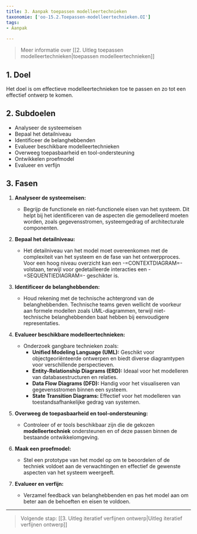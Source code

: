 ```yaml
---
title: 3. Aanpak toepassen modelleertechnieken
taxonomie: ['oo-15.2.Toepassen-modelleertechnieken.OI']
tags:
- Aanpak
 
---
```


> Meer informatie over [[2. Uitleg toepassen modelleertechnieken|toepassen modelleertechnieken]]

## 1. Doel
Het doel is om effectieve modelleertechnieken toe te passen en zo tot een effectief ontwerp te komen.

## 2. Subdoelen
  - Analyseer de systeemeisen
  - Bepaal het detailniveau
  - Identificeer de belanghebbenden
  - Evalueer beschikbare modelleertechnieken
  - Overweeg toepasbaarheid en tool-ondersteuning
  - Ontwikkelen proefmodel
  - Evalueer en verfijn

## 3. Fasen
1. **Analyseer de systeemeisen:**
   - Begrijp de functionele en niet-functionele eisen van het systeem. Dit helpt bij het identificeren van de aspecten die gemodelleerd moeten worden, zoals gegevensstromen, systeemgedrag of architecturale componenten.

2. **Bepaal het detailniveau:**
   - Het detailniveau van het model moet overeenkomen met de complexiteit van het systeem en de fase van het ontwerpproces. Voor een hoog niveau overzicht kan een -=CONTEXTDIAGRAM=- volstaan, terwijl voor gedetailleerde interacties een -=SEQUENTIEDIAGRAM=- geschikter is.

3. **Identificeer de belanghebbenden:**
   - Houd rekening met de technische achtergrond van de belanghebbenden. Technische teams geven wellicht de voorkeur aan formele modellen zoals UML-diagrammen, terwijl niet-technische belanghebbenden baat hebben bij eenvoudigere representaties.

4. **Evalueer beschikbare modelleertechnieken:**
   - Onderzoek gangbare technieken zoals:
     - **Unified Modeling Language (UML):** Geschikt voor objectgeoriënteerde ontwerpen en biedt diverse diagramtypen voor verschillende perspectieven.
     - **Entity-Relationship Diagrams (ERD):** Ideaal voor het modelleren van databasestructuren en relaties.
     - **Data Flow Diagrams (DFD):** Handig voor het visualiseren van gegevensstromen binnen een systeem.
     - **State Transition Diagrams:** Effectief voor het modelleren van toestandsafhankelijke gedrag van systemen.

5. **Overweeg de toepasbaarheid en tool-ondersteuning:**
   - Controleer of er tools beschikbaar zijn die de gekozen **modelleertechniek** ondersteunen en of deze passen binnen de bestaande ontwikkelomgeving.

6. **Maak een proefmodel:**
   - Stel een prototype van het model op om te beoordelen of de techniek voldoet aan de verwachtingen en effectief de gewenste aspecten van het systeem weergeeft.

7. **Evalueer en verfijn:**
   - Verzamel feedback van belanghebbenden en pas het model aan om beter aan de behoeften en eisen te voldoen.

---

> Volgende stap: [[3. Uitleg iteratief verfijnen ontwerp|Uitleg iteratief verfijnen ontwerp]]